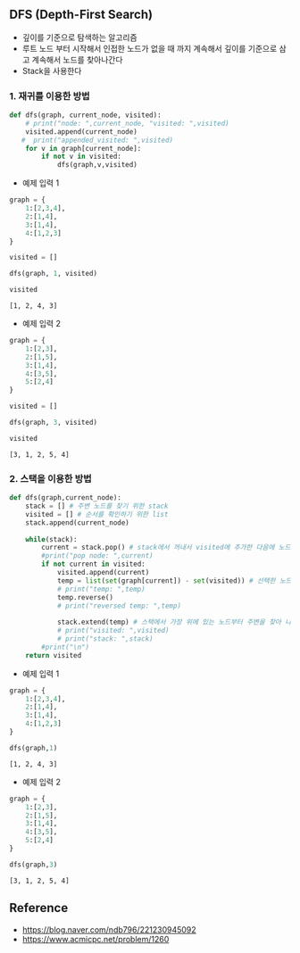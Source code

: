 
## DFS (Depth-First Search)

- 깊이를 기준으로 탐색하는 알고리즘 
- 루트 노드 부터 시작해서 인접한 노드가 없을 때 까지 계속해서 깊이를 기준으로 삼고 계속해서 노드를 찾아나간다 
- Stack을 사용한다 

### 1. 재귀를 이용한 방법


```python
def dfs(graph, current_node, visited):
    # print("node: ",current_node, "visited: ",visited)
    visited.append(current_node) 
   #  print("appended_visited: ",visited)
    for v in graph[current_node]:
        if not v in visited:
            dfs(graph,v,visited)
```

- 예제 입력 1


```python
graph = {
    1:[2,3,4],
    2:[1,4],
    3:[1,4],
    4:[1,2,3]
}
```


```python
visited = []
```


```python
dfs(graph, 1, visited)
```


```python
visited
```




    [1, 2, 4, 3]



- 예제 입력 2


```python
graph = {
    1:[2,3],
    2:[1,5],
    3:[1,4],
    4:[3,5],
    5:[2,4]
}
```


```python
visited = []
```


```python
dfs(graph, 3, visited)
```


```python
visited
```




    [3, 1, 2, 5, 4]



### 2. 스택을 이용한 방법


```python
def dfs(graph,current_node):
    stack = [] # 주변 노드를 찾기 위한 stack
    visited = [] # 순서를 확인하기 위한 list 
    stack.append(current_node)
    
    while(stack):
        current = stack.pop() # stack에서 꺼내서 visited에 추가한 다음에 노드를 방문한 것을 check한다 
        #print("pop node: ",current)
        if not current in visited:
            visited.append(current)
            temp = list(set(graph[current]) - set(visited)) # 선택한 노드 주변에 있는 노드 중 이미 방문한 노드는 제외한다 
            # print("temp: ",temp)
            temp.reverse()
            # print("reversed temp: ",temp)
            
            stack.extend(temp) # 스택에서 가장 위에 있는 노드부터 주변을 찾아 나간다.
            # print("visited: ",visited)
            # print("stack: ",stack)
        #print("\n")
    return visited
```

- 예제 입력 1


```python
graph = {
    1:[2,3,4],
    2:[1,4],
    3:[1,4],
    4:[1,2,3]
}
```


```python
dfs(graph,1)
```




    [1, 2, 4, 3]



- 예제 입력 2


```python
graph = {
    1:[2,3],
    2:[1,5],
    3:[1,4],
    4:[3,5],
    5:[2,4]
}
```


```python
dfs(graph,3)
```




    [3, 1, 2, 5, 4]



## Reference

- https://blog.naver.com/ndb796/221230945092
- https://www.acmicpc.net/problem/1260
